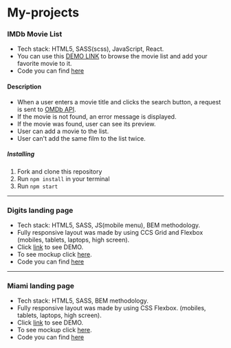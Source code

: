 # My-projects



### IMDb Movie List

  * Tech stack: HTML5, SASS(scss), JavaScript, React.
  * You can use this [DEMO LINK](https://antonskliarov.github.io/react_movies-list-fetch-movies/) to browse the movie list and add your favorite movie to it.
  * Code you can find [here](https://github.com/AntonSkliarov/react_movies-list-fetch-movies)

#### Description

  * When a user enters a movie title and clicks the search button, a request is sent to [OMDb API](http://www.omdbapi.com/).
  * If the movie is not found, an error message is displayed.
  * If the movie was found, user can see its preview.
  * User can add a movie to the list.
  * User can't add the same film to the list twice.

##### Installing

1. Fork and clone this repository
2. Run `npm install` in your terminal
3. Run `npm start`

*****


### Digits landing page

  * Tech stack: HTML5, SASS, JS(mobile menu), BEM methodology.
  * Fully responsive layout was made by using CCS Grid and Flexbox (mobiles, tablets, laptops, high screen).
  * Click [link](https://antonskliarov.github.io/Digits/) to see DEMO.
  * To see mockup click [here](https://www.figma.com/file/4FFdA5s7zLfk3uFU1mLhWZ/Digits-Demo-%26-Preview-(Copy)?node-id=3%3A0).
  * Code you can find [here](https://github.com/AntonSkliarov/Digits/tree/develop)

*****


### Miami landing page

  * Tech stack: HTML5, SASS, BEM methodology.
  * Fully responsive layout was made by using CSS Flexbox. (mobiles, tablets, laptops, high screen).
  * Click [link](https://antonskliarov.github.io/layout_miami/) to see DEMO.
  * To see mockup click [here](https://www.figma.com/file/nHz8bflIwJaWP3P99vKTH5/miami_home_new).
  * Code you can find [here](https://github.com/AntonSkliarov/layout_miami/tree/develop)
